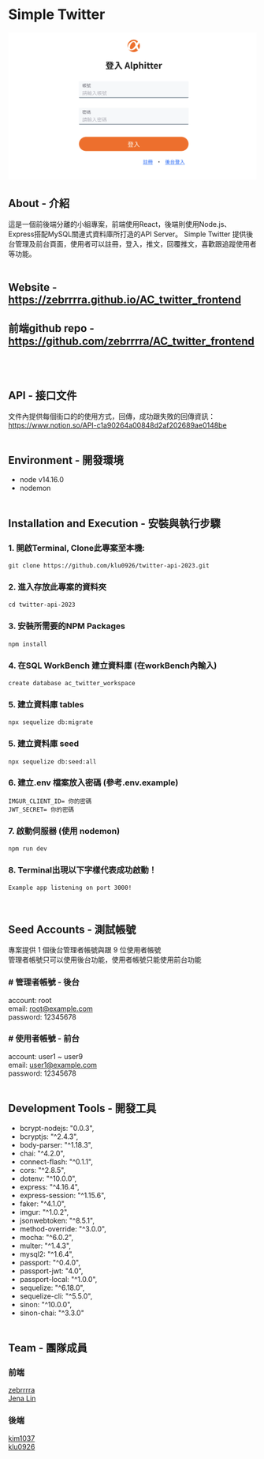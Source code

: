 # Simple Twitter

![screenshot](public/images/placeholder1.png)

## About - 介紹
這是一個前後端分離的小組專案，前端使用React，後端則使用Node.js、Express搭配MySQL關連式資料庫所打造的API Server。
Simple Twitter 提供後台管理及前台頁面，使用者可以註冊，登入，推文，回覆推文，喜歡跟追蹤使用者等功能。
<br><br>
## Website - https://zebrrrra.github.io/AC_twitter_frontend
## 前端github repo - https://github.com/zebrrrra/AC_twitter_frontend
<br><br>

## API - 接口文件
文件內提供每個街口的的使用方式，回傳，成功跟失敗的回傳資訊：<br>
https://www.notion.so/API-c1a90264a00848d2af202689ae0148be 
<br><br>

## Environment - 開發環境
* node v14.16.0
* nodemon
<br><br>
## Installation and Execution - 安裝與執行步驟
### 1. 開啟Terminal, Clone此專案至本機:
```
git clone https://github.com/klu0926/twitter-api-2023.git
```
### 2. 進入存放此專案的資料夾
```
cd twitter-api-2023
```
### 3. 安裝所需要的NPM Packages
```
npm install
```

### 4. 在SQL WorkBench 建立資料庫 (在workBench內輸入) 
```
create database ac_twitter_workspace
```
### 5. 建立資料庫 tables
```
npx sequelize db:migrate
```

### 5. 建立資料庫 seed
```
npx sequelize db:seed:all
```

### 6. 建立.env 檔案放入密碼 (參考.env.example)
```
IMGUR_CLIENT_ID= 你的密碼
JWT_SECRET= 你的密碼
```
### 7. 啟動伺服器 (使用 nodemon)
```
npm run dev
```

### 8. Terminal出現以下字樣代表成功啟動！
```
Example app listening on port 3000!
``` 
<br>

## Seed Accounts - 測試帳號
專案提供 1 個後台管理者帳號與跟 9 位使用者帳號<br>
管理者帳號只可以使用後台功能，使用者帳號只能使用前台功能
### # 管理者帳號 - 後台
account: root <br>
email: root@example.com <br>
password: 12345678 <br>
### # 使用者帳號 - 前台
account: user1 ~ user9 <br>
email: user1@example.com <br>
password: 12345678 <br>
<br>
## Development Tools - 開發工具
* bcrypt-nodejs: "0.0.3",
* bcryptjs: "^2.4.3",
* body-parser: "^1.18.3",
* chai: "^4.2.0",
* connect-flash: "^0.1.1",
* cors: "^2.8.5",
* dotenv: "^10.0.0",
* express: "^4.16.4",
* express-session: "^1.15.6",
* faker: "^4.1.0",
* imgur: "^1.0.2",
* jsonwebtoken: "^8.5.1",
* method-override: "^3.0.0",
* mocha: "^6.0.2",
* multer: "^1.4.3",
* mysql2: "^1.6.4",
* passport: "^0.4.0",
* passport-jwt: "4.0",
* passport-local: "^1.0.0",
* sequelize: "^6.18.0",
* sequelize-cli: "^5.5.0",
* sinon: "^10.0.0",
* sinon-chai: "^3.3.0"
<br><br>

## Team - 團隊成員
### 前端
[zebrrrra](https://github.com/zebrrrra)<br>
[Jena Lin](https://github.com/J6127)
### 後端
[kim1037](https://github.com/kim1037)<br>
[klu0926](https://github.com/klu0926)


